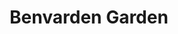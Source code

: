 ---
title: "Benvarden Garden"
address: "Benvarden Garden, 36 Benvarden Road, Dervock, Co. Antrim"
tel: "+44 (0)28 2074 1331"
county: "Antrim"
category: "Gardens"
type: "Content"
lat: "55.12324523925781"
lng: "-6.470130920410156"
---